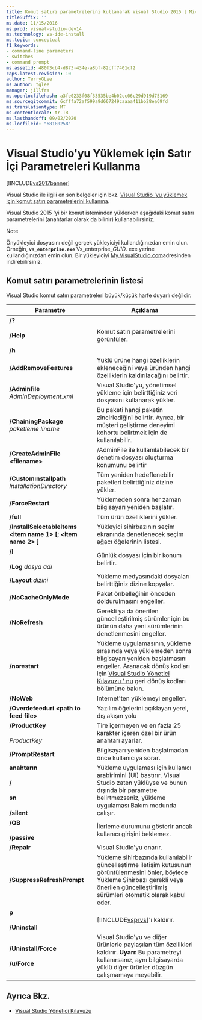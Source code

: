 ```yaml
---
title: Komut satırı parametrelerini kullanarak Visual Studio 2015 | Microsoft Docs
titleSuffix: ''
ms.date: 11/15/2016
ms.prod: visual-studio-dev14
ms.technology: vs-ide-install
ms.topic: conceptual
f1_keywords:
- command-line parameters
- switches
- command prompt
ms.assetid: 480f3cb4-d873-434e-a8bf-82cff7401cf2
caps.latest.revision: 10
author: TerryGLee
ms.author: tglee
manager: jillfra
ms.openlocfilehash: a3fe0233f08f33535be4b02cc06c29d919d75169
ms.sourcegitcommit: 6cfffa72af599a9d667249caaaa411bb28ea69fd
ms.translationtype: MT
ms.contentlocale: tr-TR
ms.lasthandoff: 09/02/2020
ms.locfileid: "68180258"
---
```

# <a name="use-command-line-parameters-to-install-visual-studio"></a>Visual Studio'yu Yüklemek için Satır İçi Parametreleri Kullanma
[!INCLUDE[vs2017banner](../includes/vs2017banner.md)]

Visual Studio ile ilgili en son belgeler için bkz. [Visual Studio 'yu yüklemek için komut satırı parametrelerini kullanma](/visualstudio/install/use-command-line-parameters-to-install-visual-studio).

Visual Studio 2015 'yi bir komut isteminden yüklerken aşağıdaki komut satırı parametrelerini (anahtarlar olarak da bilinir) kullanabilirsiniz.

> [!NOTE]
> Önyükleyici dosyasını değil gerçek yükleyiciyi kullandığınızdan emin olun. Örneğin, **`vs_enterprise.exe`** Vs_enterprise_*GUID*. exe yerine kullandığınızdan emin olun. Bir yükleyiciyi [My.VisualStudio.com](https://my.visualstudio.com/downloads?q=visual%20studio%20enterprise%202015)adresinden indirebilirsiniz.

## <a name="list-of-command-line-parameters"></a>Komut satırı parametrelerinin listesi

Visual Studio komut satırı parametreleri büyük/küçük harfe duyarlı değildir.

|Parametre|Açıklama|
|---------------|-----------------|
|**/?**<br /><br /> **/Help**<br /><br /> **/h**|Komut satırı parametrelerini görüntüler.|
|**/AddRemoveFeatures**|Yüklü ürüne hangi özelliklerin ekleneceğini veya üründen hangi özelliklerin kaldırılacağını belirtir.|
|**/Adminfile** *AdminDeployment.xml*|Visual Studio'yu, yönetimsel yükleme için belirttiğiniz veri dosyasını kullanarak yükler.|
|**/ChainingPackage** *paketleme liname*|Bu paketi hangi paketin zincirlediğini belirtir. Ayrıca, bir müşteri geliştirme deneyimi kohortu belirtmek için de kullanılabilir.|
|**/CreateAdminFile \<filename>**|/AdminFile ile kullanılabilecek bir denetim dosyası oluşturma konumunu belirtir|
|**/Customınstallpath** *InstallationDirectory*|Tüm yeniden hedeflenebilir paketleri belirttiğiniz dizine yükler.|
|**/ForceRestart**|Yüklemeden sonra her zaman bilgisayarı yeniden başlatır.|
|**/full**|Tüm ürün özelliklerini yükler.|
|**/InstallSelectableItems \<item name 1> [; \<item name 2> ]**|Yükleyici sihirbazının seçim ekranında denetlenecek seçim ağacı öğelerinin listesi.|
|**/l**<br /><br /> **/Log** *dosya adı*|Günlük dosyası için bir konum belirtir.|
|**/Layout** *dizini*|Yükleme medyasındaki dosyaları belirttiğiniz dizine kopyalar.|
|**/NoCacheOnlyMode**|Paket önbelleğinin önceden doldurulmasını engeller.|
|**/NoRefresh**|Gerekli ya da önerilen güncelleştirilmiş sürümler için bu ürünün daha yeni sürümlerinin denetlenmesini engeller.|
|**/norestart**|Yükleme uygulamasının, yükleme sırasında veya yüklemeden sonra bilgisayarı yeniden başlatmasını engeller. Aranacak dönüş kodları için [Visual Studio Yönetici Kılavuzu ' nu](../install/visual-studio-administrator-guide.md) geri dönüş kodları bölümüne bakın.|
|**/NoWeb**|Internet'ten yüklemeyi engeller.|
|**/Overdefeeduri \<path to feed file>**|Yazılım öğelerini açıklayan yerel, dış akışın yolu|
|**/ProductKey**<br /><br /> *ProductKey*|Tire içermeyen ve en fazla 25 karakter içeren özel bir ürün anahtarı ayarlar.|
|**/PromptRestart**|Bilgisayarı yeniden başlatmadan önce kullanıcıya sorar.|
|**anahtarın**<br /><br /> **/**<br /><br /> **sn**<br /><br /> **/silent**|Yükleme uygulaması için kullanıcı arabirimini (UI) bastırır. Visual Studio zaten yüklüyse ve bunun dışında bir parametre belirtmezseniz, yükleme uygulaması Bakım modunda çalışır.|
|**/QB**<br /><br /> **/passive**|İlerleme durumunu gösterir ancak kullanıcı girişini beklemez.|
|**/Repair**|Visual Studio'yu onarır.|
|**/SuppressRefreshPrompt**|Yükleme sihirbazında kullanılabilir güncelleştirme iletişim kutusunun görüntülenmesini önler, böylece Yükleme Sihirbazı gerekli veya önerilen güncelleştirilmiş sürümleri otomatik olarak kabul eder.|
|**p**<br /><br /> **/Uninstall**|[!INCLUDE[vsprvs](../includes/vsprvs-md.md)]'ı kaldırır.|
|**/Uninstall/Force**<br /><br /> **/u/Force**|Visual Studio'yu ve diğer ürünlerle paylaşılan tüm özellikleri kaldırır. **Uyarı:**  Bu parametreyi kullanırsanız, aynı bilgisayarda yüklü diğer ürünler düzgün çalışmamaya meyebilir.|

## <a name="see-also"></a>Ayrıca Bkz.

- [Visual Studio Yönetici Kılavuzu](../install/visual-studio-administrator-guide.md)